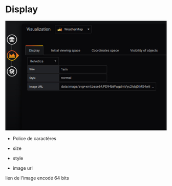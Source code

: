 

# Display


![display](screenshots/display.jpg)


- Police de caractères

- size

- style


- image url

lien de l'image encodé 64 bits
